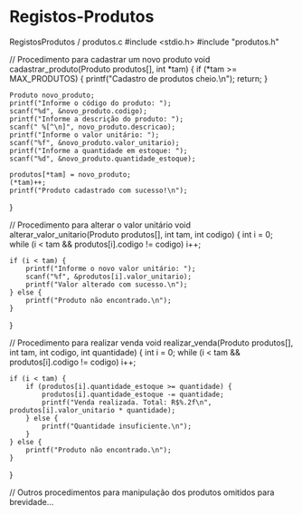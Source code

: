 # Registos-Produtos
RegistosProdutos
/ produtos.c
#include <stdio.h>
#include "produtos.h"

// Procedimento para cadastrar um novo produto
void cadastrar_produto(Produto produtos[], int *tam) {
    if (*tam >= MAX_PRODUTOS) {
        printf("Cadastro de produtos cheio.\n");
        return;
    }

    Produto novo_produto;
    printf("Informe o código do produto: ");
    scanf("%d", &novo_produto.codigo);
    printf("Informe a descrição do produto: ");
    scanf(" %[^\n]", novo_produto.descricao);
    printf("Informe o valor unitário: ");
    scanf("%f", &novo_produto.valor_unitario);
    printf("Informe a quantidade em estoque: ");
    scanf("%d", &novo_produto.quantidade_estoque);

    produtos[*tam] = novo_produto;
    (*tam)++;
    printf("Produto cadastrado com sucesso!\n");
}

// Procedimento para alterar o valor unitário
void alterar_valor_unitario(Produto produtos[], int tam, int codigo) {
    int i = 0;
    while (i < tam && produtos[i].codigo != codigo) i++;

    if (i < tam) {
        printf("Informe o novo valor unitário: ");
        scanf("%f", &produtos[i].valor_unitario);
        printf("Valor alterado com sucesso.\n");
    } else {
        printf("Produto não encontrado.\n");
    }
}

// Procedimento para realizar venda
void realizar_venda(Produto produtos[], int tam, int codigo, int quantidade) {
    int i = 0;
    while (i < tam && produtos[i].codigo != codigo) i++;

    if (i < tam) {
        if (produtos[i].quantidade_estoque >= quantidade) {
            produtos[i].quantidade_estoque -= quantidade;
            printf("Venda realizada. Total: R$%.2f\n", produtos[i].valor_unitario * quantidade);
        } else {
            printf("Quantidade insuficiente.\n");
        }
    } else {
        printf("Produto não encontrado.\n");
    }
}

// Outros procedimentos para manipulação dos produtos omitidos para brevidade...
